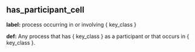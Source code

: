 ## has_participant_cell
__label:__ process occurring in or involving \{ key_class \}

__def:__ Any process that has \{ key_class \} as a participant or that occurs in \{ key_class \}.

